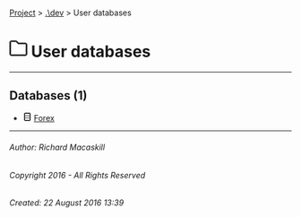 #### 

[Project](../../index.md) > [.\\dev](../index.md) > User databases

# ![User](../../Images/folder32.png) User databases

---

## <a name="#databases"></a>Databases (1)

* ![Database](../../Images/Database.png) [Forex](Forex/index.md)


---

###### Author:  Richard Macaskill

###### Copyright 2016 - All Rights Reserved

###### Created: 22 August 2016 13:39

